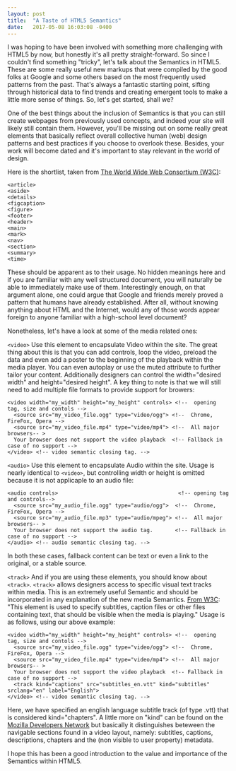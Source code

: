 ```yaml
---
layout: post
title:  "A Taste of HTML5 Semantics"
date:   2017-05-08 16:03:08 -0400
---
```



I was hoping to have been involved with something more challenging with HTML5 by now, but honestly it's all pretty straight-forward. So since I couldn't find something "tricky", let's talk about the Semantics in HTML5.  These are some really useful new markups that were compiled by the good folks at Google and some others based on the most frequently used patterns from the past.  That's always a fantastic starting point, sifting through historical data to find trends and creating emergent tools to make a little more sense of things.  So, let's get started, shall we?

One of the best things about the inclusion of Semantics is that you can still create webpages from previously used concepts, and indeed your site will likely still contain them.  However, you'll be missing out on some really great elements that basically reflect overall collective human (web) design patterns and best practices if you choose to overlook these.  Besides, your work will become dated and it's important to stay relevant in the world of design.

Here is the shortlist, taken from [The World Wide Web Consortium (W3C)](http://https://www.w3schools.com/html/html5_semantic_elements.asp):

```
<article>
<aside>
<details>
<figcaption>
<figure>
<footer>
<header>
<main>
<mark>
<nav>
<section>
<summary>
<time>
```

These should be apparent as to their usage.  No hidden meanings here and if you are familiar with any well structured document, you will naturally be able to immediately make use of them. Interestingly enough, on that argument alone, one could argue that Google and friends merely proved a pattern that humans have already established.  After all, without knowing anything about HTML and the Internet, would any of those words appear foreign to anyone familiar with a high-school level document?

Nonetheless, let's have a look at some of the media related ones:

`<video>`    Use this element to encapsulate Video within the site.  The great thing about this is that you can add controls, loop               the video, preload the data and even add a poster to the beginning of the playback within the media player.  You can even autoplay or use the muted attribute to further tailor your content.   Additionally designers can control the width="desired width" and height="desired height". A key thing to note is that we will still need to add multiple file formats to provide support for browers:

```
<video width="my_width" height="my_height" controls> <!--  opening tag, size and contols -->
  <source src="my_video_file.ogg" type="video/ogg"> <!--  Chrome, FireFox, Opera -->
  <source src="my_video_file.mp4" type="video/mp4"> <!--  All major browsers-- >
  Your browser does not support the video playback  <!-- Fallback in case of no support -->
</video> <!-- video semantic closing tag. -->
```

`<audio>`  Use this element to encapsulate Audio within the site.  Usage is nearly identical to `<video>`, but controlling width or height is omitted because it is not applicaple to an audio file:

```
<audio controls>                                      <!-- opening tag and controls-->
  <source src="my_audio_file.ogg" type="audio/ogg">  <!--  Chrome, FireFox, Opera -->
  <source src="my_audio_file.mp3" type="audio/mpeg"> <!--  All major browsers-- >
  Your browser does not support the audio tag.       <!-- Fallback in case of no support -->
</audio> <!-- audio semantic closing tag. -->
```


In both these cases, fallback content can be text or even a link to the original, or a stable source. 

`<track>` And if you are using these elements, you should know about `<track>`. `<track>` allows designers access to specific visual text tracks within media. This is an extremely useful Semantic and should be incorporated in any explanation of the new media Semantics. [From W3C](http://https://www.w3schools.com/tags/tag_track.asp): "This element is used to specify subtitles, caption files or other files containing text, that should be visible when the media is playing." Usage is as follows, using our above example:
```
<video width="my_width" height="my_height" controls> <!--  opening tag, size and contols -->
  <source src="my_video_file.ogg" type="video/ogg"> <!--  Chrome, FireFox, Opera -->
  <source src="my_video_file.mp4" type="video/mp4"> <!--  All major browsers-- >
  Your browser does not support the video playback  <!-- Fallback in case of no support -->
  <track kind="captions" src="subtitles_en.vtt" kind="subtitles" srclang="en" label="English">
</video> <!-- video semantic closing tag. -->
```

Here, we have specified an english language subtitle track (of type .vtt) that is considered kind="chapters".  A little more on "kind" can be found on the [Mozilla Developers Network](http://https://developer.mozilla.org/en-US/docs/Web/HTML/Element/track) but basically it distinguishes beteween the navigable sections found in a video layout, namely: subtitles, captions, descriptions, chapters and the (non visible to user property) metadata. 

I hope this has been a good introduction to the value and importance of the Semantics within HTML5. 


